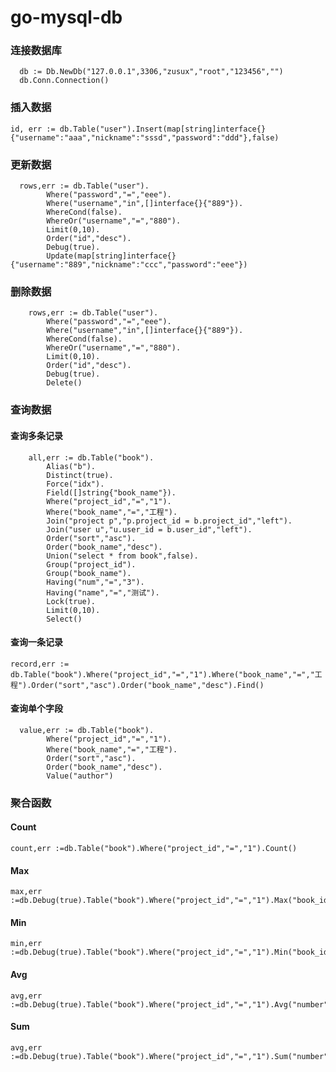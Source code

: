 # go-mysql-db

### 连接数据库
```
  db := Db.NewDb("127.0.0.1",3306,"zusux","root","123456","") 
  db.Conn.Connection()
``` 
  
  
### 插入数据
`id, err := db.Table("user").Insert(map[string]interface{}{"username":"aaa","nickname":"sssd","password":"ddd"},false)`
  
### 更新数据
```
  rows,err := db.Table("user").
		Where("password","=","eee").
		Where("username","in",[]interface{}{"889"}).
		WhereCond(false).
		WhereOr("username","=","880").
		Limit(0,10).
		Order("id","desc").
		Debug(true).
		Update(map[string]interface{}{"username":"889","nickname":"ccc","password":"eee"})
```
### 删除数据
``` 
    rows,err := db.Table("user").
		Where("password","=","eee").
		Where("username","in",[]interface{}{"889"}).
		WhereCond(false).
		WhereOr("username","=","880").
		Limit(0,10).
		Order("id","desc").
		Debug(true).
		Delete()
```    
### 查询数据
 
#### 查询多条记录
```
	all,err := db.Table("book").
		Alias("b").
		Distinct(true).
		Force("idx").
		Field([]string{"book_name"}).
		Where("project_id","=","1").
		Where("book_name","=","工程").
		Join("project p","p.project_id = b.project_id","left").
		Join("user u","u.user_id = b.user_id","left").
		Order("sort","asc").
		Order("book_name","desc").
		Union("select * from book",false).
		Group("project_id").
		Group("book_name").
		Having("num","=","3").
		Having("name","=","测试").
		Lock(true).
		Limit(0,10).
		Select()
```   
#### 查询一条记录
`
record,err := db.Table("book").Where("project_id","=","1").Where("book_name","=","工程").Order("sort","asc").Order("book_name","desc").Find() `
		
#### 查询单个字段
```
  value,err := db.Table("book").
		Where("project_id","=","1").
		Where("book_name","=","工程").
		Order("sort","asc").
		Order("book_name","desc").
		Value("author")		
  ```  
  ### 聚合函数 
   
  #### Count
  ``` 
  count,err :=db.Table("book").Where("project_id","=","1").Count() 
  ```
  
  #### Max
  ```
  max,err :=db.Debug(true).Table("book").Where("project_id","=","1").Max("book_id")
  ```
  
  #### Min
  ```
  min,err :=db.Debug(true).Table("book").Where("project_id","=","1").Min("book_id")
  ```
  
  #### Avg
  ```
  avg,err :=db.Debug(true).Table("book").Where("project_id","=","1").Avg("number")
  ```
  
  #### Sum
 ```
 avg,err :=db.Debug(true).Table("book").Where("project_id","=","1").Sum("number")
 ```
